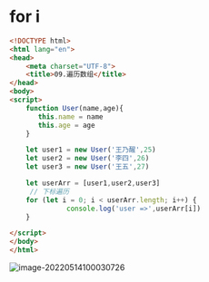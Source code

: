 # for i

```html
<!DOCTYPE html>
<html lang="en">
<head>
    <meta charset="UTF-8">
    <title>09.遍历数组</title>
</head>
<body>
<script>
    function User(name,age){
       this.name = name
       this.age = age
    }

    let user1 = new User('王乃醒',25)
    let user2 = new User('李四',26)
    let user3 = new User('王五',27)

    let userArr = [user1,user2,user3]
     // 下标遍历
    for (let i = 0; i < userArr.length; i++) {
              console.log('user =>',userArr[i])
    }

</script>
</body>
</html>
```

![image-20220514100030726](C:/Users/wangnaixing/AppData/Roaming/Typora/typora-user-images/image-20220514100030726.png)